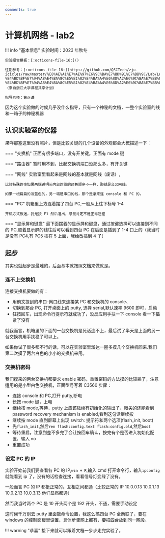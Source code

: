 ```yaml
---
comments: true
---
```


# 计算机网络 - lab2

!!! info "基本信息"
    实验时间：2023 年秋冬

    实验报告模板：[:octicons-file-16:]()

    往期参考：[:octicons-file-16:](https://github.com/QSCTech/zju-icicles/raw/master/%E8%AE%A1%E7%AE%97%E6%9C%BA%E7%BD%91%E7%BB%9C/Lab/Lab2-%E4%BD%BF%E7%94%A8%E4%BA%8C%E5%B1%82%E4%BA%A4%E6%8D%A2%E6%9C%BA%E7%BB%84%E7%BD%91/Lab2-%E4%BD%BF%E7%94%A8%E4%BA%8C%E5%B1%82%E4%BA%A4%E6%8D%A2%E6%9C%BA%E7%BB%84%E7%BD%91.doc) （来自浙江大学课程共享计划）

    指导老师：黄正谦

因为这个实验做的时候几乎没什么指导，只有一个神秘的文档，一整个实验室的线和一箱子的神秘机器

## 认识实验室的仪器

果咩那塞这里没有照片，但是比较关键的几个设备的外观都会大概描述一下：

=== "交换机"
    正面有很多端口，没有开关键，正面有 mode 键

=== "路由器"
    暂时用不到，比起交换机端口没那么多，有开关键

=== "网线"
    实验室里看起来是网线的基本就是网线（废话）,

    比较特殊的事如果两端透明头内部的线的颜色顺序不一样，那就是交叉网线。

    如果一根扁扁的淡蓝色的，另一端是串口的线，那个是拿来连 console 和 PC 的。

=== "PC"
    机箱里上方连着摆了四台 PC,一般从上往下标号 1-4

    开机方式很迷，我是按 F1 然后退出，感觉肯定不是正常途径

=== "显示屏和键盘"
    最下面摆着的显示屏和键盘，通过按键选择可以连接到不同的 PC,顺着显示屏的线往后可以看到四台 PC 在后面是插到了 1-4 口上的（我当时是没有 PC4,有 PC5 插在 5 上面，我给改插到 4 了）

## 起步

其实也就起步是最难的，后面基本就按照文档来做就是。

### 连不上交换机

连接交换机要做的有：

- 用前文提到的串口-网口线来连接某 PC 和交换机的 console、
- 切换到那台 PC, 打开桌面上的 putty, 选择 serial,默认速率 9600 即可，启动
- 狂按回车，出现命令行提示符就成功了，没反应用手扶一下 console 看一下插紧了没有

就我而言，机箱里的下面的一台交换机是死活连不上，最后试了半天是上面的另一台交换机用手扶稳了可以上。

如果你试了很多都不行的话，可以在实验室里溜达一圈多摸几个交换机回来.我们第二次摸了两台白色的小小的交换机来用。

### 交换机密码

我们摸来的两台交换机都要求 enable 密码，重置密码的方法摸的比较熟了，注意适用的是小型白色交换机，正面型号写着 C3560
步骤：

- 连接 console 和 PC,打开 putty,断电
- 长按 mode 键，上电
- 继续按 mode,等待，putty 上应该陆续有初始化的输出了，眼尖的还能看到 password recovery mechanism is enabled,看到这句话继续按
- 继续按 mode 直到屏幕上出现 switch: 提示符和两个选项(flash_init, boot)
- 先`flash_init`,然后`ren flash:config.text flash:config.old`,然后`boot`
- 等待重启，注意到差不多完了会让按回车确认，按完有个是否进入初始化配置，输入 no
- 重置成功

### 设定 PC 的 IP

实验开始前我们要查看各 PC 的 IP,`win + R`,输入 cmd 打开命令行，输入`ipconfig`就能看到 ip 了，没有的话检查连接，看看信号灯变绿了没有。

一般而言 PC 的 IP 都挺正常的，互相之间都通（比较正常的 IP 10.0.0.13 10.0.1.13 10.0.2.13 10.0.3.13 他们显然都通）

然而我当时两个 PC 是 10 开头两个是 192 开头，不通，需要手动设定

这时候千万别去 putty 里面敲命令设置，我这么搞四台 PC 全断联了，要在 windows 的控制面板里设置，具体步骤网上都有，要把四台放到同一网段。

!!! warning "恭喜"
    接下来就可以跟着文档一步步走完实验了。

